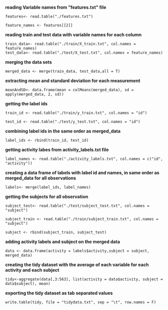 
**reading Variable names from "features.txt" file**

```
features<- read.table("./features.txt")

feature_names <- features[[2]]
```

**reading train and test data with variable names for each column**

```
train_data<- read.table("./train/X_train.txt", col.names = feature_names)
test_data<- read.table("./test/X_test.txt", col.names = feature_names)
```

**merging the data sets**

```
merged_data <- merge(train_data, test_data,all = T)
```

**extracting mean and standard deviation for each measurement**

```
meanAndSD<- data.frame(mean = colMeans(merged_data), sd = apply(merged_data, 2, sd))
```


**getting the label ids**

```
train_id <- read.table("./train/y_train.txt", col.names = "id")

test_id <- read.table("./test/y_test.txt", col.names = "id")
```

**combining label ids in the same order as merged_data**

```
label_ids <- rbind(train_id, test_id)
```

**getting activity labes from activity_labels.txt file**

```
label_names <- read.table("./activity_labels.txt", col.names = c("id", "activity"))
```

**creating a data frame of labels with label id and names, in same order as  merged_data for all observations**

```
labels<- merge(label_ids, label_names)
```

**getting the subjects for all observation**

```
subject_test<- read.table("./test/subject_test.txt", col.names = "subject")

subject_train <- read.table("./train/subject_train.txt", col.names = "subject")

subject <- rbind(subject_train, subject_test)
```

**adding activity labels and  subject on the merged data**

```
data <- data.frame(activity = labels$activity,subject = subject, merged_data)
```


**creating the tidy dataset with the average of each variable for each activity and each subject**

```
tidy<-aggregate(data[,3:563], list(activity = data$activity, subject = data$subject), mean)
```

**exporting the tidy dataset as tab separated values**

```
write.table(tidy, file = "tidydata.txt", sep = "\t", row.names = F)
```


